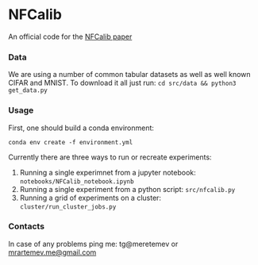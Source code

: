 # NFCalib

An official code for the [NFCalib paper](https://www.youtube.com/watch?v=dQw4w9WgXcQ)


### Data

We are using a number of common tabular datasets as well as well known CIFAR and MNIST.
To download it all just run: `cd src/data && python3 get_data.py`


### Usage

First, one should build a conda environment:

`conda env create -f environment.yml`

Currently there are three ways to run or recreate experiments:

1. Running a single experimnet from a jupyter notebook: `notebooks/NFCalib_notebook.ipynb`
2. Running a single experiment from a python script: `src/nfcalib.py`
3. Running a grid of experiments on a cluster: `cluster/run_cluster_jobs.py`


### Contacts

In case of any problems ping me: tg@meretemev or mrartemev.me@gmail.com